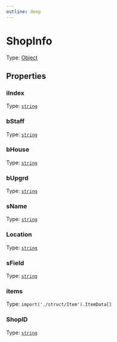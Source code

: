 ```yaml
---
outline: deep
---
```



# ShopInfo


Type: [Object](https://developer.mozilla.org/en-US/docs/Web/JavaScript/Reference/Global_Objects/Object)



## Properties
### iIndex


Type: <code><a href="https://developer.mozilla.org/en-US/docs/Web/JavaScript/Reference/Global_Objects/String">string</a></code>
### bStaff


Type: <code><a href="https://developer.mozilla.org/en-US/docs/Web/JavaScript/Reference/Global_Objects/String">string</a></code>
### bHouse


Type: <code><a href="https://developer.mozilla.org/en-US/docs/Web/JavaScript/Reference/Global_Objects/String">string</a></code>
### bUpgrd


Type: <code><a href="https://developer.mozilla.org/en-US/docs/Web/JavaScript/Reference/Global_Objects/String">string</a></code>
### sName


Type: <code><a href="https://developer.mozilla.org/en-US/docs/Web/JavaScript/Reference/Global_Objects/String">string</a></code>
### Location


Type: <code><a href="https://developer.mozilla.org/en-US/docs/Web/JavaScript/Reference/Global_Objects/String">string</a></code>
### sField


Type: <code><a href="https://developer.mozilla.org/en-US/docs/Web/JavaScript/Reference/Global_Objects/String">string</a></code>
### items


Type: `import('./struct/Item').ItemData[]`
### ShopID


Type: <code><a href="https://developer.mozilla.org/en-US/docs/Web/JavaScript/Reference/Global_Objects/String">string</a></code>